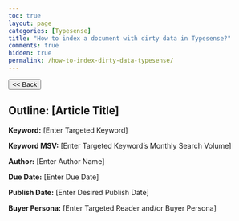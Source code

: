 ```yaml
---
toc: true
layout: page
categories: [Typesense]
title: "How to index a document with dirty data in Typesense?"
comments: true
hidden: true
permalink: /how-to-index-dirty-data-typesense/
---
```


<button class="back-button" onclick="window.history.back()"><< Back</button>

## Outline: [Article Title]

**Keyword:** [Enter Targeted Keyword]

**Keyword MSV:** [Enter Targeted Keyword’s Monthly Search Volume]

**Author:** [Enter Author Name]

**Due Date:** [Enter Due Date]

**Publish Date:** [Enter Desired Publish Date]

**Buyer Persona:** [Enter Targeted Reader and/or Buyer Persona]

<br>
